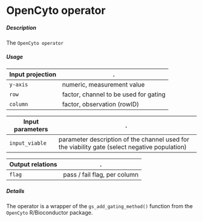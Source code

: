 # OpenCyto operator

##### Description

The `OpenCyto operator` 

##### Usage

Input projection|.
---|---
`y-axis`        | numeric, measurement value 
`row`           | factor, channel to be used for gating
`column`        | factor, observation (rowID)

Input parameters|.
---|---
`input_viable`        | parameter description of the channel used for the viability gate (select negative population)

Output relations|.
---|---
`flag`        | pass / fail flag, per column

##### Details

The operator is a wrapper of the `gs_add_gating_method()` function from the
`OpenCyto` R/Bioconductor package.
